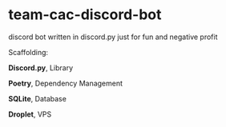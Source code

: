 # team-cac-discord-bot
discord bot written in discord.py just for fun and negative profit

Scaffolding:

**Discord.py**, Library

**Poetry**, Dependency Management

**SQLite**, Database

**Droplet**, VPS
